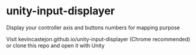 # unity-input-displayer
Display your controller axis and buttons numbers for mapping purpose

Visit kevincastejon.github.io/unity-input-displayer (Chrome recommended) or clone this repo and open it with Unity
